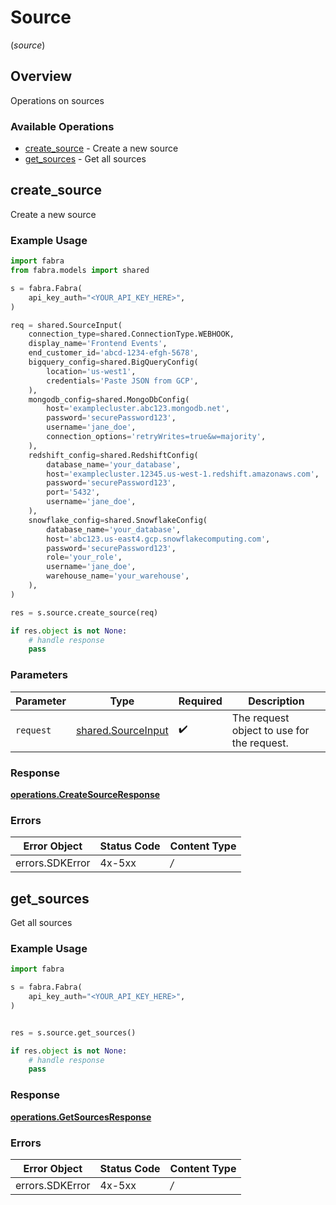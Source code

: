 # Source
(*source*)

## Overview

Operations on sources

### Available Operations

* [create_source](#create_source) - Create a new source
* [get_sources](#get_sources) - Get all sources

## create_source

Create a new source

### Example Usage

```python
import fabra
from fabra.models import shared

s = fabra.Fabra(
    api_key_auth="<YOUR_API_KEY_HERE>",
)

req = shared.SourceInput(
    connection_type=shared.ConnectionType.WEBHOOK,
    display_name='Frontend Events',
    end_customer_id='abcd-1234-efgh-5678',
    bigquery_config=shared.BigQueryConfig(
        location='us-west1',
        credentials='Paste JSON from GCP',
    ),
    mongodb_config=shared.MongoDbConfig(
        host='examplecluster.abc123.mongodb.net',
        password='securePassword123',
        username='jane_doe',
        connection_options='retryWrites=true&w=majority',
    ),
    redshift_config=shared.RedshiftConfig(
        database_name='your_database',
        host='examplecluster.12345.us-west-1.redshift.amazonaws.com',
        password='securePassword123',
        port='5432',
        username='jane_doe',
    ),
    snowflake_config=shared.SnowflakeConfig(
        database_name='your_database',
        host='abc123.us-east4.gcp.snowflakecomputing.com',
        password='securePassword123',
        role='your_role',
        username='jane_doe',
        warehouse_name='your_warehouse',
    ),
)

res = s.source.create_source(req)

if res.object is not None:
    # handle response
    pass
```

### Parameters

| Parameter                                                | Type                                                     | Required                                                 | Description                                              |
| -------------------------------------------------------- | -------------------------------------------------------- | -------------------------------------------------------- | -------------------------------------------------------- |
| `request`                                                | [shared.SourceInput](../../models/shared/sourceinput.md) | :heavy_check_mark:                                       | The request object to use for the request.               |


### Response

**[operations.CreateSourceResponse](../../models/operations/createsourceresponse.md)**
### Errors

| Error Object    | Status Code     | Content Type    |
| --------------- | --------------- | --------------- |
| errors.SDKError | 4x-5xx          | */*             |

## get_sources

Get all sources

### Example Usage

```python
import fabra

s = fabra.Fabra(
    api_key_auth="<YOUR_API_KEY_HERE>",
)


res = s.source.get_sources()

if res.object is not None:
    # handle response
    pass
```


### Response

**[operations.GetSourcesResponse](../../models/operations/getsourcesresponse.md)**
### Errors

| Error Object    | Status Code     | Content Type    |
| --------------- | --------------- | --------------- |
| errors.SDKError | 4x-5xx          | */*             |
